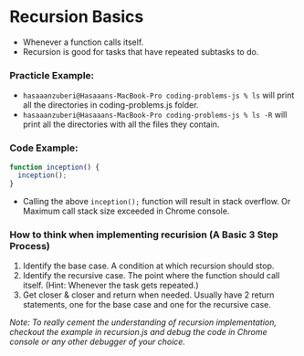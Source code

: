 # Recursion Basics

- Whenever a function calls itself.
- Recursion is good for tasks that have repeated subtasks to do.

### Practicle Example:

- `hasaaanzuberi@Hasaaans-MacBook-Pro coding-problems-js % ls` will print all the directories in coding-problems.js folder.
- `hasaaanzuberi@Hasaaans-MacBook-Pro coding-problems-js % ls -R` will print all the directories with all the files they contain.

### Code Example:

```js
function inception() {
  inception();
}
```

- Calling the above `inception();` function will result in stack overflow. Or Maximum call stack size exceeded in Chrome console.

### How to think when implementing recurision (A Basic 3 Step Process)

1. Identify the base case. A condition at which recursion should stop.
2. Identify the recursive case. The point where the function should call itself. (Hint: Whenever the task gets repeated.)
3. Get closer & closer and return when needed. Usually have 2 return statements, one for the base case and one for the recursive case.

_Note: To really cement the understanding of recursion implementation, checkout the example in recursion.js and debug the code in Chrome console or any other debugger of your choice._
